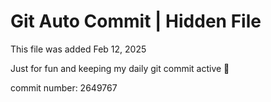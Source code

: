 # Git Auto Commit | Hidden File

This file was added Feb 12, 2025

Just for fun and keeping my daily git commit active 🤪

commit number: 2649767

